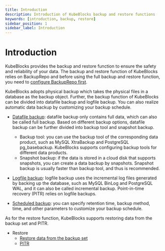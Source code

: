 ```yaml
---
title: Introduction
description: Introduction of KubeBlocks backup and restore functions
keywords: [introduction, backup, restore]
sidebar_position: 1
sidebar_label: Introduction
---
```


# Introduction

KubeBlocks provides the backup and restore function to ensure the safety and reliability of your data. The backup and restore function of KubeBlocks relies on BackupRepo and before using the full backup and restore function, you need to [configure BackupRepo first](./backup-repo.md).

KubeBlocks adopts physical backup which takes the physical files in a database as the backup object. Further, the backup function of KubeBlocks can be divided into datafile backup and logfile backup. You can also realize automatic data backup by customizing your backup schedule.

* [Datafile backup](./datafile-backup.md): datafile backup only contains full data, which can also be called full backup. Based on different backup options, datafile backup can be further divided into backup tool and snapshot backup.
  * Backup tool: you can use the backup tool of the corresponding data product, such as MySQL XtraBackup and PostgreSQL pg_basebackup. KubeBlocks supports configuring backup tools for different data products.
  * Snapshot backup: if the data is stored in a cloud disk that supports snapshots, you can create a data backup by snapshots. Snapshot backup is usually faster than backup tool, and thus is recommended.

* [Logfile backup](./logfile-backup.md): logfile backup uses the incremental log files generated by backing up the database, such as MySQL BinLog and PostgreSQL WAL, and it can also be called incremental backup. Point-in-time recovery (PITR) relies on logfile backups.

* [Scheduled backup](./scheduled-backup.md): you can specify retention time, backup method, time, and other parameters to customize your backup schedule.

As for the restore function, KubeBlocks supports restoring data from the backup set and PITR.

* Restore
  * [Restore data from the backup set](./restore-data-from-backup-set.md)
  * [PITR](./pitr.md)
